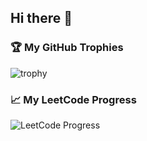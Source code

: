 ## Hi there 👋

### 🏆 My GitHub Trophies
![trophy](https://github-profile-trophy.vercel.app/?username=Nav-iq&theme=onedark)

### 📈 My LeetCode Progress
![LeetCode Progress](./images/leetcode_progress.png)
